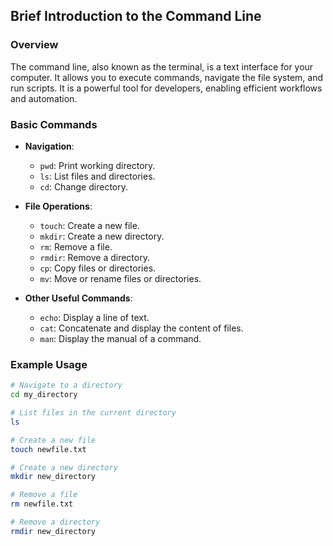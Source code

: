 ## Brief Introduction to the Command Line

### Overview

The command line, also known as the terminal, is a text interface for your computer. It allows you to execute commands, navigate the file system, and run scripts. It is a powerful tool for developers, enabling efficient workflows and automation.

### Basic Commands

- **Navigation**:

  - `pwd`: Print working directory.
  - `ls`: List files and directories.
  - `cd`: Change directory.

- **File Operations**:

  - `touch`: Create a new file.
  - `mkdir`: Create a new directory.
  - `rm`: Remove a file.
  - `rmdir`: Remove a directory.
  - `cp`: Copy files or directories.
  - `mv`: Move or rename files or directories.

- **Other Useful Commands**:
  - `echo`: Display a line of text.
  - `cat`: Concatenate and display the content of files.
  - `man`: Display the manual of a command.

### Example Usage

```sh
# Navigate to a directory
cd my_directory

# List files in the current directory
ls

# Create a new file
touch newfile.txt

# Create a new directory
mkdir new_directory

# Remove a file
rm newfile.txt

# Remove a directory
rmdir new_directory
```
